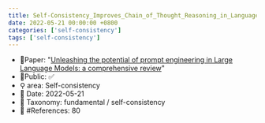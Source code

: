 ```yaml
---
title: Self-Consistency_Improves_Chain_of_Thought_Reasoning_in_Language_Models
date: 2022-05-21 00:00:00 +0800
categories: ['self-consistency']
tags: ['self-consistency']
---
```


- 📙Paper: "[Unleashing the potential of prompt engineering in Large Language Models: a comprehensive review](https://www.semanticscholar.org/paper/Unleashing-the-potential-of-prompt-engineering-in-a-Chen-Zhang/595c8d39a6155354fd7d8f62a4441be5c82e68da)"
- 🔑Public: ✅
- ⚲ area: Self-consistency
- 📅 Date: 2022-05-21
- 🔎 Taxonomy: fundamental / self-consistency
- 📝 #References: 80
